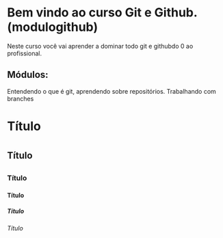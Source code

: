 # Bem vindo ao curso Git e Github.(modulogithub)
Neste curso você vai aprender a dominar todo git e githubdo 0 ao profissional.

## Módulos:
Entendendo o que é git, aprendendo sobre repositórios. Trabalhando com branches

# Título <h1>
## Título <h2>
### Título <h3>
#### Título <h4>
##### Título <h5>
###### Título <h6>